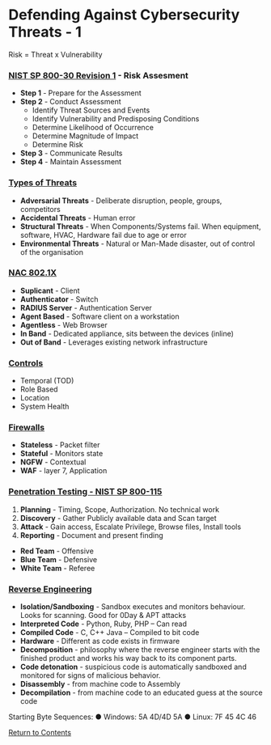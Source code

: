 # Defending Against Cybersecurity Threats - 1

Risk = Threat x Vulnerability

### <u>NIST SP 800-30 Revision 1</u> - Risk Assesment
- **Step 1** - Prepare for the Assessment
- **Step 2** - Conduct Assessment
  - Identify Threat Sources and Events
  - Identify Vulnerability and Predisposing Conditions
  - Determine Likelihood of Occurrence
  - Determine Magnitude of Impact
  - Determine Risk
- **Step 3** - Communicate Results
- **Step 4** - Maintain Assessment

### <u>Types of Threats</u>
- **Adversarial Threats** - Deliberate disruption, people, groups, competitors 
- **Accidental Threats** - Human error
- **Structural Threats** - When Components/Systems fail. When equipment, software, HVAC, Hardware fail due to age or error 
- **Environmental Threats** - Natural or Man-Made disaster, out of control of the organisation 

### <u>NAC 802.1X</u>
  - **Suplicant** - Client
  - **Authenticator** - Switch
  - **RADIUS Server** - Authentication Server
- **Agent Based** - Software client on a workstation
- **Agentless** - Web Browser
- **In Band** - Dedicated appliance, sits between the devices (inline)
- **Out of Band** - Leverages existing network infrastructure

### <u>Controls</u>
- Temporal (TOD)
- Role Based
- Location
- System Health

### <u>Firewalls</u>
- **Stateless** - Packet filter
- **Stateful** - Monitors state 
- **NGFW** - Contextual
- **WAF** - layer 7, Application 

### <u>Penetration Testing - NIST SP 800-115</u>
1. **Planning** - Timing, Scope, Authorization. No technical work
2. **Discovery** - Gather Publicly available data and Scan target
3. **Attack** - Gain access, Escalate Privilege, Browse files, Install tools
4. **Reporting** - Document and present finding
- **Red Team** - Offensive
- **Blue Team** - Defensive
- **White Team** - Referee

### <u>Reverse Engineering</u>
- **Isolation/Sandboxing** - Sandbox executes and monitors behaviour. Looks for scanning. Good for 0Day & APT attacks
- **Interpreted Code** - Python, Ruby, PHP – Can read
- **Compiled Code** - C, C++ Java – Compiled to bit code
- **Hardware** - Different as code exists in firmware
- **Decomposition** - philosophy where the reverse engineer starts with the finished product and works his way back to its component parts.
- **Code detonation** - suspicious code is automatically sandboxed and monitored for signs of malicious behavior.
- **Disassembly** - from machine code to Assembly
- **Decompilation** - from machine code to an educated guess at the source code

Starting Byte Sequences:
●	Windows: 5A 4D/4D 5A
●	Linux: 7F 45 4C 46

<a href="https://github.com/ReefMeeter/CySA/blob/master/README.md">Return to Contents</a>
